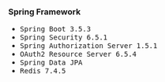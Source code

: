<h3>Spring Framework</h3>
<ul>
  <li><kbd>Spring Boot 3.5.3</kbd></li>
  <li><kbd>Spring Security 6.5.1</kbd></li>
  <li><kbd>Spring Authorization Server 1.5.1</kbd></li>
  <li><kbd>OAuth2 Resource Server 6.5.4</kbd></li>
  <li><kbd>Spring Data JPA</kbd></li>
  <li><kbd>Redis 7.4.5</kbd></li>
</ul>

